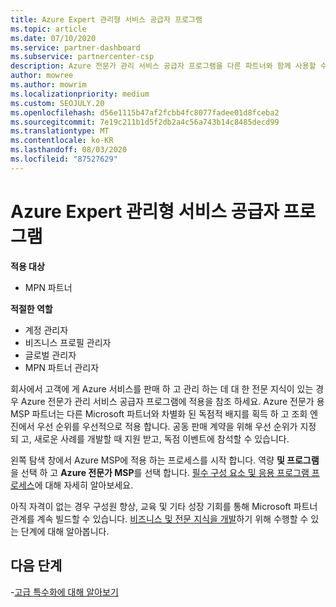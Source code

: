 ```yaml
---
title: Azure Expert 관리형 서비스 공급자 프로그램
ms.topic: article
ms.date: 07/10/2020
ms.service: partner-dashboard
ms.subservice: partnercenter-csp
description: Azure 전문가 관리 서비스 공급자 프로그램을 다른 파트너와 함께 사용할 수 있도록 적용 하 고 조회 엔진에서 최우선 순위를 얻는 방법에 대해 알아봅니다.
author: mowree
ms.author: mowrim
ms.localizationpriority: medium
ms.custom: SEOJULY.20
ms.openlocfilehash: d56e1115b47af2fcbb4fc8077fadee01d8fceba2
ms.sourcegitcommit: 7e19c211b1d5f2db2a4c56a743b14c8485decd99
ms.translationtype: MT
ms.contentlocale: ko-KR
ms.lasthandoff: 08/03/2020
ms.locfileid: "87527629"
---
```

# <a name="azure-expert-managed-services-provider-program"></a>Azure Expert 관리형 서비스 공급자 프로그램

**적용 대상**

- MPN 파트너

**적절한 역할**

- 계정 관리자
- 비즈니스 프로필 관리자
- 글로벌 관리자
- MPN 파트너 관리자

회사에서 고객에 게 Azure 서비스를 판매 하 고 관리 하는 데 대 한 전문 지식이 있는 경우 Azure 전문가 관리 서비스 공급자 프로그램에 적용을 참조 하세요. Azure 전문가 용 MSP 파트너는 다른 Microsoft 파트너와 차별화 된 독점적 배지를 획득 하 고 조회 엔진에서 우선 순위를 우선적으로 적용 합니다. 공동 판매 계약을 위해 우선 순위가 지정 되 고, 새로운 사례를 개발할 때 지원 받고, 독점 이벤트에 참석할 수 있습니다.

왼쪽 탐색 창에서 Azure MSP에 적용 하는 프로세스를 시작 합니다. 역량 **및 프로그램** 을 선택 하 고 **Azure 전문가 MSP**를 선택 합니다. [필수 구성 요소 및 응용 프로그램 프로세스](https://partner.microsoft.com/membership/azure-expert-msp)에 대해 자세히 알아보세요. 

아직 자격이 없는 경우 구성원 향상, 교육 및 기타 성장 기회를 통해 Microsoft 파트너 관계를 계속 빌드할 수 있습니다.
[비즈니스 및 전문 지식을 개발](https://partner.microsoft.com/membership/azure-expert-msp)하기 위해 수행할 수 있는 단계에 대해 알아봅니다.

## <a name="next-steps"></a>다음 단계

-[고급 특수화에 대해 알아보기](advanced-specializations.md)